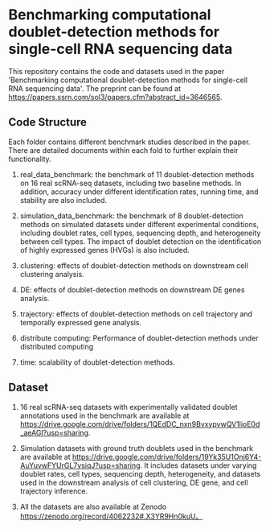 # Benchmarking computational doublet-detection methods for single-cell RNA sequencing data

This repository contains the code and datasets used in the paper 'Benchmarking computational doublet-detection methods for single-cell RNA sequencing data'. The preprint can be found at https://papers.ssrn.com/sol3/papers.cfm?abstract_id=3646565.

## Code Structure

Each folder contains different benchmark studies described in the paper. There are detailed documents within each fold to further explain their functionality. 

1. real_data_benchmark: the benchmark of 11 doublet-detection methods on 16 real scRNA-seq datasets, including two baseline methods. In addition, accuracy under different identification rates, running time, and stability are also included.

2. simulation_data_benchmark: the benchmark of 8 doublet-detection methods on simulated datasets under different experimental conditions, including doublet rates, cell types, sequencing depth, and heterogeneity between cell types. The impact of doublet detection on the identification of highly expressed genes (HVGs) is also included.

3. clustering: effects of doublet-detection methods on downstream cell clustering analysis.

4. DE: effects of doublet-detection methods on downstream DE genes analysis.

5. trajectory: effects of doublet-detection methods on cell trajectory and temporally expressed gene analysis.

6. distribute computing: Performance of doublet-detection methods under distributed computing

7. time: scalability of doublet-detection methods.

## Dataset

1. 16 real scRNA-seq datasets with experimentally validated doublet annotations used in the benchmark are available at https://drive.google.com/drive/folders/1QEdDC_nxn9BvxypvwQV1lioE0d_aeAGI?usp=sharing.

2. Simulation datasets with ground truth doublets used in the benchmark are available at https://drive.google.com/drive/folders/19Yk35U1Onj6Y4-AuYuvwFYUrGL7ysiqJ?usp=sharing. It includes datasets under varying doublet rates, cell types, sequencing depth, heterogeneity, and datasets used in the downstream analysis of cell clustering, DE gene, and cell trajectory inference.

3. All the datasets are also available at Zenodo https://zenodo.org/record/4062232#.X3YR9Hn0kuU。
